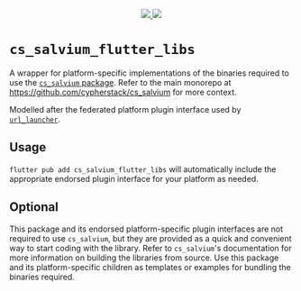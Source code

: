 <p align="center">
  <a href="https://pub.dev/packages/cs_salvium_flutter_libs">
    <img src="https://img.shields.io/pub/v/cs_salvium_flutter_libs?label=pub.dev&labelColor=333940&logo=dart">
  </a>
  <a href="https://github.com/invertase/melos">
    <img src="https://img.shields.io/badge/maintained%20with-melos-f700ff.svg?style=flat-square">
  </a>
</p>

# `cs_salvium_flutter_libs`
A wrapper for platform-specific implementations of the binaries required to use 
the [`cs_salvium` package](https://pub.dev/packages/cs_salvium).  Refer to the 
main monorepo at https://github.com/cypherstack/cs_salvium for more context.

Modelled after the federated platform plugin interface used by 
[`url_launcher`](https://github.com/flutter/packages/tree/main/packages/url_launcher).

## Usage
`flutter pub add cs_salvium_flutter_libs` will automatically include the 
appropriate endorsed plugin interface for your platform as needed.

## Optional
This package and its endorsed platform-specific plugin interfaces are not 
required to use `cs_salvium`, but they are provided as a quick and convenient way 
to start coding with the library.  Refer to `cs_salvium`'s documentation for more 
information on building the libraries from source.  Use this package and its 
platform-specific children as templates or examples for bundling the binaries 
required.
